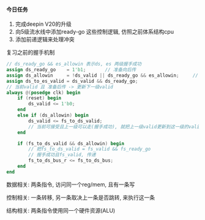 #### 今日任务

1. 完成deepin V20的升级
2. 向5级流水线中添加ready-go 这些控制逻辑, 仿照之前体系结构cpu
3. 添加前递逻辑来处理冲突



复习之前的握手机制

```verilog
// ds_ready_go && es_allowin 表示ds, es 两级握手成功
assign ds_ready_go    = 1'b1;		// 准备向后传
assign ds_allowin     = !ds_valid || ds_ready_go && es_allowin;		// ds可以接受前面的流水: 两种情况 当前缓存无效 || 当前有效, 可以向后传, 后面可以接受(后两级握手成功)
assign ds_to_es_valid = ds_valid && ds_ready_go;
// 当前valid 且 准备后传 -> 更新下一级valid
always @(posedge clk) begin  
    if (reset) begin 
        ds_valid <= 1'b0;
    end
    else if (ds_allowin) begin
        ds_valid <= fs_to_ds_valid;
        // 当前可接受且上一级可以走(握手成功), 就把上一级valid更新到这一级的valid上
    end

    if (fs_to_ds_valid && ds_allowin) begin
        // 把fs_to_ds_valid = fs_valid && fs_ready_go
        // 握手成功且fs_valid, 传递
        fs_to_ds_bus_r <= fs_to_ds_bus;
    end
end
```



数据相关: 两条指令, 访问同一个reg/mem, 且有一条写

控制相关: 一条转移, 另一条取决上一条是否跳转, 来执行这一条

结构相关: 两条指令使用同一个硬件资源(ALU)